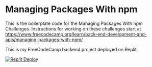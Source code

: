 # Managing Packages With npm

This is the boilerplate code for the Managing Packages With npm Challenges. Instructions for working on these challenges start at https://www.freecodecamp.org/learn/back-end-development-and-apis/managing-packages-with-npm/

This is my FreeCodeCamp backend project deployed on Replit.

[![Replit Deploy](https://img.shields.io/badge/Replit-Live-blue?logo=replit)](https://05b5beee-2c5d-46d8-bc71-9f69f38ab4ad-00-1le1v1z9oh7n6.sisko.replit.dev/)


